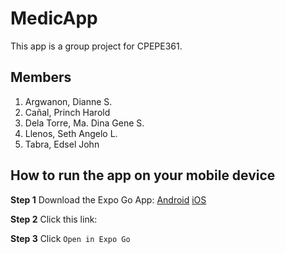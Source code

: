 # MedicApp

This app is a group project for CPEPE361.

## Members

1. Argwanon, Dianne S.
2. Cañal, Princh Harold
3. Dela Torre, Ma. Dina Gene S.
4. Llenos, Seth Angelo L.
5. Tabra, Edsel John

## How to run the app on your mobile device

**Step 1**
Download the Expo Go App:
[Android](https://play.google.com/store/apps/details?id=host.exp.exponent&referrer=www)
[iOS](https://itunes.apple.com/app/apple-store/id982107779)

**Step 2**
Click this link: [](https://expo.dev/@mvprinch/med-app)

**Step 3**
Click `Open in Expo Go`
